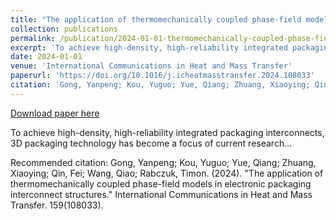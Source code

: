 ```yaml
---
title: "The application of thermomechanically coupled phase-field models in electronic packaging interconnect structures"
collection: publications
permalink: /publication/2024-01-01-thermomechanically-coupled-phase-field
excerpt: 'To achieve high-density, high-reliability integrated packaging interconnects, 3D packaging technology has become a focus of current research...'
date: 2024-01-01
venue: 'International Communications in Heat and Mass Transfer'
paperurl: 'https://doi.org/10.1016/j.icheatmasstransfer.2024.108033'
citation: 'Gong, Yanpeng; Kou, Yuguo; Yue, Qiang; Zhuang, Xiaoying; Qin, Fei; Wang, Qiao; Rabczuk, Timon. (2024). &quot;The application of thermomechanically coupled phase-field models in electronic packaging interconnect structures.&quot; International Communications in Heat and Mass Transfer. 159(108033).'
---
```


<a href='https://doi.org/10.1016/j.icheatmasstransfer.2024.108033'>Download paper here</a>

To achieve high-density, high-reliability integrated packaging interconnects, 3D packaging technology has become a focus of current research...

Recommended citation: Gong, Yanpeng; Kou, Yuguo; Yue, Qiang; Zhuang, Xiaoying; Qin, Fei; Wang, Qiao; Rabczuk, Timon. (2024). "The application of thermomechanically coupled phase-field models in electronic packaging interconnect structures." International Communications in Heat and Mass Transfer. 159(108033).